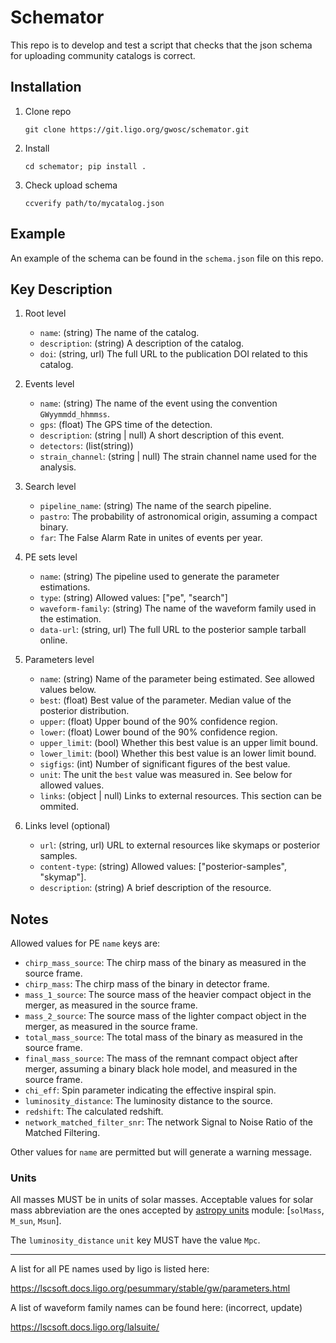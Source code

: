 # Schemator

This repo is to develop and test a script that checks that the json schema for uploading community catalogs is correct.

## Installation

1. Clone repo

    `git clone https://git.ligo.org/gwosc/schemator.git`

2. Install

    `cd schemator; pip install .`

3. Check upload schema

    `ccverify path/to/mycatalog.json`

## Example

An example of the schema can be found in the `schema.json` file on this repo.

## Key Description

1. Root level

    - `name`: (string) The name of the catalog.
    - `description`: (string) A description of the catalog.
    - `doi`: (string, url) The full URL to the publication DOI related to this catalog.

2. Events level

    - `name`: (string) The name of the event using the convention `GWyymmdd_hhmmss`.
    - `gps`: (float) The GPS time of the detection.
    - `description`: (string | null) A short description of this event.
    - `detectors`: (list(string))
    - `strain_channel`: (string | null) The strain channel name used for the analysis.

3. Search level

    - `pipeline_name`: (string) The name of the search pipeline.
    - `pastro`: The probability of astronomical origin, assuming a compact binary.
    - `far`: The False Alarm Rate in unites of events per year.

4. PE sets level

    - `name`: (string) The pipeline used to generate the parameter estimations.
    - `type`: (string) Allowed values: ["pe", "search"]
    - `waveform-family`: (string) The name of the waveform family used in the estimation.
    - `data-url`: (string, url) The full URL to the posterior sample tarball online.

5. Parameters level

    - `name`: (string) Name of the parameter being estimated. See allowed values below.
    - `best`: (float) Best value of the parameter. Median value of the posterior distribution.
    - `upper`: (float) Upper bound of the 90% confidence region.
    - `lower`: (float) Lower bound of the 90% confidence region.
    - `upper_limit`: (bool) Whether this best value is an upper limit bound.
    - `lower_limit`: (bool) Whether this best value is an lower limit bound.
    - `sigfigs`: (int) Number of significant figures of the best value.
    - `unit`: The unit the `best` value was measured in. See below for allowed values.
    - `links`: (object | null) Links to external resources. This section can be ommited.

6. Links level (optional)

    - `url`: (string, url) URL to external resources like skymaps or posterior samples.
    - `content-type`: (string) Allowed values: ["posterior-samples", "skymap"].
    - `description`: (string) A brief description of the resource.

## Notes

Allowed values for PE `name` keys are:

* `chirp_mass_source`: The chirp mass of the binary as measured in the source frame.
* `chirp_mass`: The chirp mass of the binary in detector frame.
* `mass_1_source`: The source mass of the heavier compact object in the merger, as measured in the source frame.
* `mass_2_source`: The source mass of the lighter compact object in the merger, as measured in the source frame.
* `total_mass_source`: The total mass of the binary as measured in the source frame.
* `final_mass_source`: The mass of the remnant compact object after merger, assuming a binary black hole model, and measured in the source frame.
* `chi_eff`: Spin parameter indicating the effective inspiral spin.
* `luminosity_distance`: The luminosity distance to the source.
* `redshift`: The calculated redshift.
* `network_matched_filter_snr`: The network Signal to Noise Ratio of the Matched Filtering.

Other values for `name` are permitted but will generate a warning message.

### Units

All masses MUST be in units of solar masses. Acceptable values for solar mass abbreviation are the ones accepted by [astropy units](https://docs.astropy.org/en/stable/units/ref_api.html#module-astropy.units.astrophys) module: [`solMass`, `M_sun`, `Msun`].

The `luminosity_distance` `unit` key MUST have the value `Mpc`.

***

A list for all PE names used by ligo is listed here:

https://lscsoft.docs.ligo.org/pesummary/stable/gw/parameters.html

A list of waveform family names can be found here: (incorrect, update)

https://lscsoft.docs.ligo.org/lalsuite/
